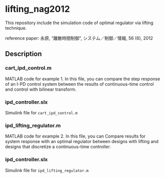# lifting_nag2012
This repository include the simulation code of optimal regulator via lifting technique.

reference paper: 永原, “離散時間制御”, システム／制御／情報, 56 (6), 2012

## Description
### cart_ipd_control.m
MATLAB code for example 1.
In this file, you can compare the step response of an I-PD control system between the results of continuous-time control and control with bilinear transform.

### ipd_controller.slx
Simulink file for `cart_ipd_control.m`

### ipd_lifting_regulator.m
MATLAB code for example 2.
In this file, you can Compare results for system response with an optimal regulator between designs with lifting and designs that discretize a continuous-time controller.

### ipd_controller.slx
Simulink file for `ipd_lifting_regulator.m`

